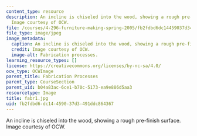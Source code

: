 ```yaml
---
content_type: resource
description: An incline is chiseled into the wood, showing a rough pre-finish surface.
  Image courtesy of OCW.
file: /courses/4-296-furniture-making-spring-2005/fb2fdbd6dc14459037d3491ddc864367_fabr1.jpg
file_type: image/jpeg
image_metadata:
  caption: An incline is chiseled into the wood, showing a rough pre-finish surface.
  credit: Image courtesy of OCW.
  image-alt: Fabrication processes.
learning_resource_types: []
license: https://creativecommons.org/licenses/by-nc-sa/4.0/
ocw_type: OCWImage
parent_title: Fabrication Processes
parent_type: CourseSection
parent_uid: b04a83ac-6ce1-b70c-5173-ea9e886d5aa3
resourcetype: Image
title: fabr1.jpg
uid: fb2fdbd6-dc14-4590-37d3-491ddc864367
---
```

An incline is chiseled into the wood, showing a rough pre-finish surface. Image courtesy of OCW.
